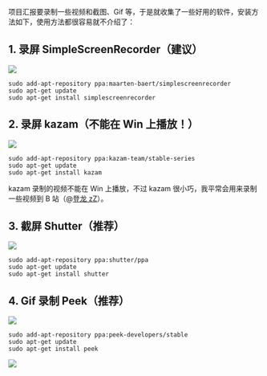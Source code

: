 项目汇报要录制一些视频和截图、Gif 等，于是就收集了一些好用的软件，安装方法如下，使用方法都很容易就不介绍了：

## 1. 录屏 SimpleScreenRecorder（建议）

![](https://dlonng.oss-cn-shenzhen.aliyuncs.com/blog/simplescreenrecorder-04.png)

```shell
sudo add-apt-repository ppa:maarten-baert/simplescreenrecorder
sudo apt-get update
sudo apt-get install simplescreenrecorder
```

## 2. 录屏 kazam（不能在 Win 上播放！）

![](https://dlonng.oss-cn-shenzhen.aliyuncs.com/blog/kazam.png)

```shell
sudo add-apt-repository ppa:kazam-team/stable-series
sudo apt-get update
sudo apt-get install kazam
```

kazam 录制的视频不能在 Win 上播放，不过 kazam 很小巧，我平常会用来录制一些视频到 B 站（@[登龙 zZ](https://space.bilibili.com/486772482)）。

## 3. 截屏 Shutter（推荐）

![](https://dlonng.oss-cn-shenzhen.aliyuncs.com/blog/shutter.jpeg)

```shell
sudo add-apt-repository ppa:shutter/ppa
sudo apt-get update
sudo apt-get install shutter
```

## 4. Gif 录制 Peek（推荐）

![](https://dlonng.oss-cn-shenzhen.aliyuncs.com/blog/peek_gif.png)

```shell
sudo add-apt-repository ppa:peek-developers/stable
sudo apt-get update
sudo apt-get install peek
```

![](https://dlonng.oss-cn-shenzhen.aliyuncs.com/yingliu_code/yinliu_code.png)